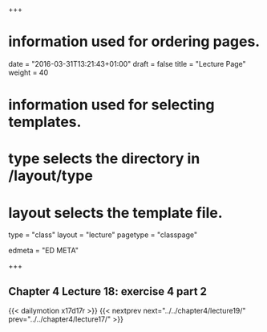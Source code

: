 +++
# information used for ordering pages.
date = "2016-03-31T13:21:43+01:00"
draft = false
title = "Lecture Page"
weight = 40

# information used for selecting templates.
# type selects the directory in /layout/type
# layout selects the template file.

type   = "class"
layout = "lecture"
pagetype = "classpage"





edmeta = "ED META"

+++
## Chapter 4 Lecture 18: exercise 4 part 2
{{< dailymotion x17d17r >}}
{{< nextprev next="../../chapter4/lecture19/"     prev="../../chapter4/lecture17/"  >}}

